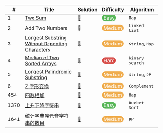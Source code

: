 | #    | Title                                                        | Solution                                                     | Difficulty                                                   | Algorithm        |
| ---- | ------------------------------------------------------------ | ------------------------------------------------------------ | ------------------------------------------------------------ | ---------------- |
| 1    | [Two Sum](https://leetcode.com/problems/two-sum/)            | [📝](https://github.com/banqinghe/bqh-leetcode/blob/master/1.TwoSum.js) | <span style="display: inline-block; background-color: #5CB85C; color: #FFFFFF; padding: 1px 5px; border-radius: 1020px">Easy</span> | `Map`            |
| 2    | [Add Two Numbers](https://leetcode.com/problems/add-two-numbers/) | [📝](https://github.com/banqinghe/bqh-leetcode/blob/master/2.AddTwoNumbers.js) | <span style="display: inline-block; background-color: #F0AD4E; color: #FFFFFF; padding: 1px 5px; border-radius: 1020px">Medium</span> | `Linked List`    |
| 3    | [Longest Substring Without Repeating Characters](https://leetcode.com/problems/longest-substring-without-repeating-characters/) | [📝](https://github.com/banqinghe/bqh-leetcode/blob/master/2.AddTwoNumbers.js) | <span style="display: inline-block; background-color: #F0AD4E; color: #FFFFFF; padding: 1px 5px; border-radius: 1020px">Medium</span> | `String`, `Map` |
| 4    | [Median of Two Sorted Arrays](https://leetcode.com/problems/median-of-two-sorted-arrays) | [📝](https://github.com/banqinghe/bqh-leetcode/blob/master/4.MedianofTwoSortedArrays.js) | <span style="display: inline-block; background-color: #D9534F; color: #FFFFFF; padding: 1px 5px; border-radius: 1020px">Hard</span> | `binary search` |
| 5 | [Longest Palindromic Substring](https://leetcode.com/problems/longest-palindromic-substring/) | [📝](https://github.com/banqinghe/bqh-leetcode/blob/master/5.LongestPalindromicSubstring.js) | <span style="display: inline-block; background-color: #F0AD4E; color: #FFFFFF; padding: 1px 5px; border-radius: 1020px">Medium</span> | `String`, `DP` |
| 6 | [Z 字形变换](https://leetcode-cn.com/problems/zigzag-conversion/) | [📝](https://github.com/banqinghe/bqh-leetcode/blob/master/6.ZigZagConversion.js) | <span style="display: inline-block; background-color: #F0AD4E; color: #FFFFFF; padding: 1px 5px; border-radius: 1020px">Medium</span> | `Complement` |
| 454 | [四数相加](https://leetcode-cn.com/problems/4sum-ii/) | [📝](https://github.com/banqinghe/bqh-leetcode/blob/master/454.fourSumCount.js) | <span style="display: inline-block; background-color: #F0AD4E; color: #FFFFFF; padding: 1px 5px; border-radius: 1020px">Medium</span> | `Map` |
| 1370 | [上升下降字符串](https://leetcode-cn.com/problems/increasing-decreasing-string/) | [📝](https://github.com/banqinghe/bqh-leetcode/blob/master/1370.IncreasingDecreasingString.js) | <span style="display: inline-block; background-color: #5CB85C; color: #FFFFFF; padding: 1px 5px; border-radius: 1020px">Easy</span> | `Bucket Sort` |
| 1641 | [统计字典序元音字符串的数目](https://leetcode-cn.com/problems/count-sorted-vowel-strings/) | [📝](https://github.com/banqinghe/bqh-leetcode/blob/master/1641.countVowelStrings.js) | <span style="display: inline-block; background-color: #F0AD4E; color: #FFFFFF; padding: 1px 5px; border-radius: 1020px">Medium</span> | `DP` |




